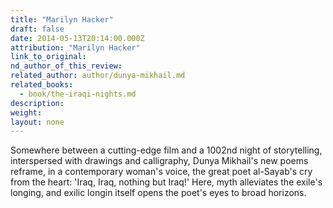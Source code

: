 ```yaml
---
title: "Marilyn Hacker"
draft: false
date: 2014-05-13T20:14:00.000Z
attribution: "Marilyn Hacker"
link_to_original:
nd_author_of_this_review:
related_author: author/dunya-mikhail.md
related_books:
  - book/the-iraqi-nights.md
description:
weight:
layout: none
---
```

Somewhere between a cutting-edge film and a 1002nd night of storytelling, interspersed with drawings and calligraphy, Dunya Mikhail's new poems reframe, in a contemporary woman's voice, the great poet al-Sayab's cry from the heart: 'Iraq, Iraq, nothing but Iraq!' Here, myth alleviates the exile's longing, and exilic longin itself opens the poet's eyes to broad horizons.

